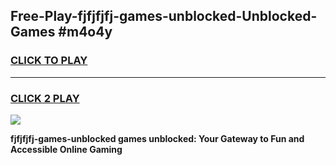 
## Free-Play-fjfjfjfj-games-unblocked-Unblocked-Games #m4o4y
<h3>
<a href="https://news.freeplayer.one?title=fjfjfjfj-games-unblocked&ref=8M">CLICK TO PLAY</a></h3>
<hr>

<h3>
<a href="https://news.freeplayer.one?title=fjfjfjfj-games-unblocked&ref=8M">CLICK 2 PLAY</a>
  
</h3>

<a href="https://news.freeplayer.one?title=fjfjfjfj-games-unblocked&ref=8M"><img src="https://clearcache.store/games.png"></a>


**fjfjfjfj-games-unblocked games unblocked: Your Gateway to Fun and Accessible Online Gaming**
